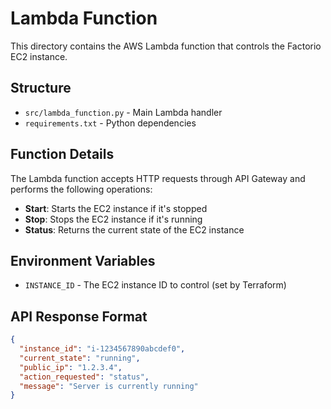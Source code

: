 # Lambda Function

This directory contains the AWS Lambda function that controls the Factorio EC2 instance.

## Structure

- `src/lambda_function.py` - Main Lambda handler
- `requirements.txt` - Python dependencies

## Function Details

The Lambda function accepts HTTP requests through API Gateway and performs the following operations:

- **Start**: Starts the EC2 instance if it's stopped
- **Stop**: Stops the EC2 instance if it's running  
- **Status**: Returns the current state of the EC2 instance

## Environment Variables

- `INSTANCE_ID` - The EC2 instance ID to control (set by Terraform)

## API Response Format

```json
{
  "instance_id": "i-1234567890abcdef0",
  "current_state": "running",
  "public_ip": "1.2.3.4",
  "action_requested": "status",
  "message": "Server is currently running"
}
```